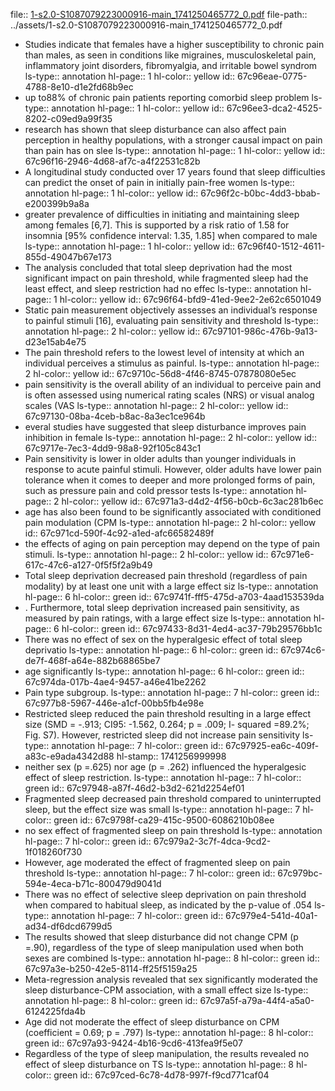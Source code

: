 file:: [1-s2.0-S1087079223000916-main_1741250465772_0.pdf](../assets/1-s2.0-S1087079223000916-main_1741250465772_0.pdf)
file-path:: ../assets/1-s2.0-S1087079223000916-main_1741250465772_0.pdf

- Studies indicate that females have a higher susceptibility to chronic pain than males, as seen in conditions like migraines, musculoskeletal pain, inflammatory joint disorders, fibromyalgia, and irritable bowel syndrom
  ls-type:: annotation
  hl-page:: 1
  hl-color:: yellow
  id:: 67c96eae-0775-4788-8e10-d1e2fd68b9ec
- up to88% of chronic pain patients reporting comorbid sleep problem
  ls-type:: annotation
  hl-page:: 1
  hl-color:: yellow
  id:: 67c96ee3-dca2-4525-8202-c09ed9a99f35
- research has shown that sleep disturbance can also affect pain perception in healthy populations, with a stronger causal impact on pain than pain has on slee
  ls-type:: annotation
  hl-page:: 1
  hl-color:: yellow
  id:: 67c96f16-2946-4d68-af7c-a4f22531c82b
- A longitudinal study conducted over 17 years found that sleep difficulties can predict the onset of pain in initially pain-free women
  ls-type:: annotation
  hl-page:: 1
  hl-color:: yellow
  id:: 67c96f2c-b0bc-4dd3-bbab-e200399b9a8a
- greater prevalence of difficulties in initiating and maintaining sleep among females [6,7]. This is supported by a risk ratio of 1.58 for insomnia [95% confidence interval: 1.35, 1.85] when compared to male
  ls-type:: annotation
  hl-page:: 1
  hl-color:: yellow
  id:: 67c96f40-1512-4611-855d-49047b67e173
- The analysis concluded that total sleep deprivation had the most significant impact on pain threshold, while fragmented sleep had the least effect, and sleep restriction had no effec
  ls-type:: annotation
  hl-page:: 1
  hl-color:: yellow
  id:: 67c96f64-bfd9-41ed-9ee2-2e62c6501049
- Static pain measurement objectively assesses an individual’s response to painful stimuli [16], evaluating pain sensitivity and threshold
  ls-type:: annotation
  hl-page:: 2
  hl-color:: yellow
  id:: 67c97101-986c-476b-9a13-d23e15ab4e75
- The pain threshold refers to the lowest level of intensity at which an individual perceives a stimulus as painful.
  ls-type:: annotation
  hl-page:: 2
  hl-color:: yellow
  id:: 67c9710c-56d8-4f46-8745-07878080e5ec
- pain sensitivity is the overall ability of an individual to perceive pain and is often assessed using numerical rating scales (NRS) or visual analog scales (VAS
  ls-type:: annotation
  hl-page:: 2
  hl-color:: yellow
  id:: 67c97130-08ba-4ceb-b8ac-8a3ec1ce964b
- everal studies have suggested that sleep disturbance improves pain inhibition in female
  ls-type:: annotation
  hl-page:: 2
  hl-color:: yellow
  id:: 67c9717e-7ec3-4dd9-98a8-92f105c843c1
- Pain sensitivity is lower in older adults than younger individuals in response to acute painful stimuli. However, older adults have lower pain tolerance when it comes to deeper and more prolonged forms of pain, such as pressure pain and cold pressor tests
  ls-type:: annotation
  hl-page:: 2
  hl-color:: yellow
  id:: 67c971a3-d4d2-4f56-b0cb-6c3ac281b6ec
- age has also been found to be significantly associated with conditioned pain modulation (CPM
  ls-type:: annotation
  hl-page:: 2
  hl-color:: yellow
  id:: 67c971cd-590f-4c92-a1ed-afc66582489f
- the effects of aging on pain perception may depend on the type of pain stimuli.
  ls-type:: annotation
  hl-page:: 2
  hl-color:: yellow
  id:: 67c971e6-617c-47c6-a127-0f5f5f2a9b49
- Total sleep deprivation decreased pain threshold (regardless of pain modality) by at least one unit with a large effect siz
  ls-type:: annotation
  hl-page:: 6
  hl-color:: green
  id:: 67c9741f-fff5-475d-a703-4aad153539da
- . Furthermore, total sleep deprivation increased pain sensitivity, as measured by pain ratings, with a large effect size
  ls-type:: annotation
  hl-page:: 6
  hl-color:: green
  id:: 67c97433-8d31-4ed4-ac37-79b29576bb1c
- There was no effect of sex on the hyperalgesic effect of total sleep deprivatio
  ls-type:: annotation
  hl-page:: 6
  hl-color:: green
  id:: 67c974c6-de7f-468f-a64e-882b68865be7
- age significantly
  ls-type:: annotation
  hl-page:: 6
  hl-color:: green
  id:: 67c974da-017b-4ae4-9457-a46e41be2262
- Pain type subgroup.
  ls-type:: annotation
  hl-page:: 7
  hl-color:: green
  id:: 67c977b8-5967-446e-a1cf-00bb5fb4e98e
- Restricted sleep reduced the pain threshold resulting in a large effect size (SMD = -.913; CI95: -1.562,   0.264; p = .009; I- squared =89.2%; Fig. S7). However, restricted sleep did not increase pain sensitivity
  ls-type:: annotation
  hl-page:: 7
  hl-color:: green
  id:: 67c97925-ea6c-409f-a83c-e9ada4342d88
  hl-stamp:: 1741256999998
- neither sex (p =.625) nor age (p = .262) influenced the hyperalgesic effect of sleep restriction.
  ls-type:: annotation
  hl-page:: 7
  hl-color:: green
  id:: 67c97948-a87f-46d2-b3d2-621d2254ef01
- Fragmented sleep decreased pain threshold compared to uninterrupted sleep, but the effect size was small
  ls-type:: annotation
  hl-page:: 7
  hl-color:: green
  id:: 67c9798f-ca29-415c-9500-6086210b08ee
- no sex effect of fragmented sleep on pain threshold
  ls-type:: annotation
  hl-page:: 7
  hl-color:: green
  id:: 67c979a2-3c7f-4dca-9cd2-1f018260f730
- However, age moderated the effect of fragmented sleep on pain threshold 
  ls-type:: annotation
  hl-page:: 7
  hl-color:: green
  id:: 67c979bc-594e-4eca-b71c-800479d9041d
- There was no effect of selective sleep deprivation on pain threshold when compared to habitual sleep, as indicated by the p-value of .054
  ls-type:: annotation
  hl-page:: 7
  hl-color:: green
  id:: 67c979e4-541d-40a1-ad34-df6dcd6799d5
- The results showed that sleep disturbance did not change CPM (p =.90), regardless of the type of sleep manipulation used when both sexes are combined
  ls-type:: annotation
  hl-page:: 8
  hl-color:: green
  id:: 67c97a3e-b250-42e5-8114-ff25f5159a25
- Meta-regression analysis revealed that sex significantly moderated the sleep disturbance-CPM association, with a small effect size
  ls-type:: annotation
  hl-page:: 8
  hl-color:: green
  id:: 67c97a5f-a79a-44f4-a5a0-6124225fda4b
- Age did not moderate the effect of sleep disturbance on CPM (coefficient = 0.69; p = .797)
  ls-type:: annotation
  hl-page:: 8
  hl-color:: green
  id:: 67c97a93-9424-4b16-9cd6-413fea9f5e07
- Regardless of the type of sleep manipulation, the results revealed no effect of sleep disturbance on TS
  ls-type:: annotation
  hl-page:: 8
  hl-color:: green
  id:: 67c97ced-6c78-4d78-997f-f9cd771caf04